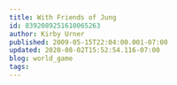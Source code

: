 ```yaml
---
title: With Friends of Jung
id: 8392089251610065263
author: Kirby Urner
published: 2009-05-15T22:04:00.001-07:00
updated: 2020-08-02T15:52:54.116-07:00
blog: world_game
tags: 
---
```


